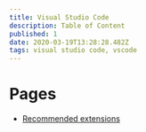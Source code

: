 ```yaml
---
title: Visual Studio Code
description: Table of Content
published: 1
date: 2020-03-19T13:28:28.482Z
tags: visual studio code, vscode
---
```


# Pages
* [Recommended extensions](https://wiki.emielvanseveren.be/en/software-development/vscode/recommended-extensions)